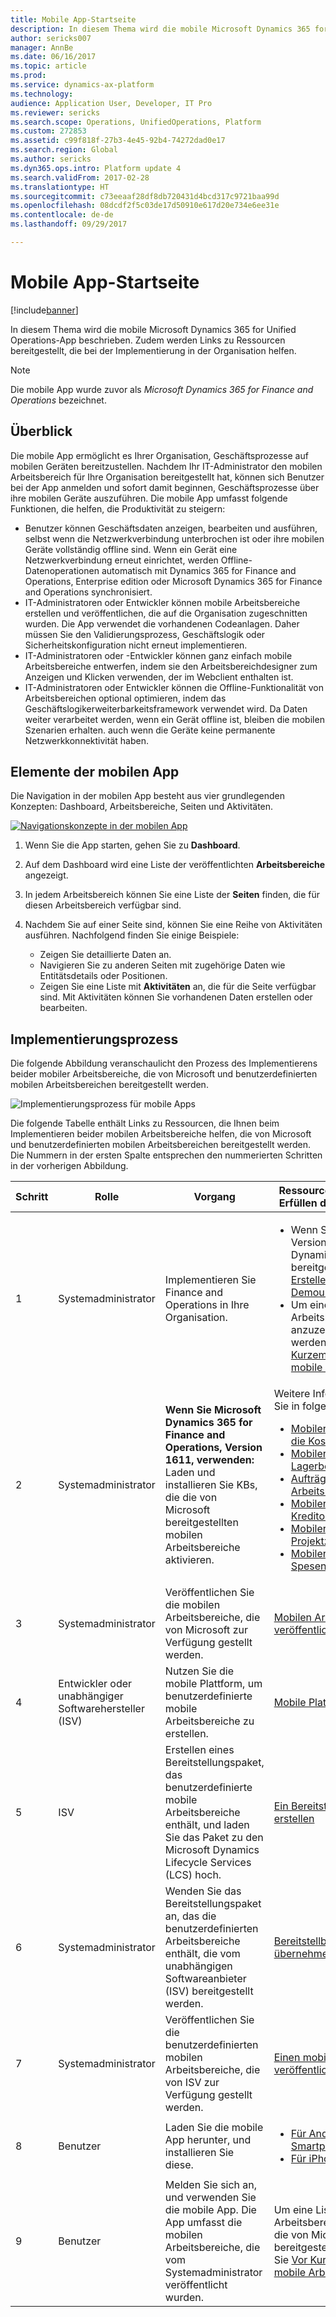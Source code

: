 ```yaml
---
title: Mobile App-Startseite
description: In diesem Thema wird die mobile Microsoft Dynamics 365 for Unified Operations-App beschrieben. Zudem werden Links zu Ressourcen bereitgestellt, die bei der Implementierung in der Organisation helfen.
author: sericks007
manager: AnnBe
ms.date: 06/16/2017
ms.topic: article
ms.prod: 
ms.service: dynamics-ax-platform
ms.technology: 
audience: Application User, Developer, IT Pro
ms.reviewer: sericks
ms.search.scope: Operations, UnifiedOperations, Platform
ms.custom: 272853
ms.assetid: c99f818f-27b3-4e45-92b4-74272dad0e17
ms.search.region: Global
ms.author: sericks
ms.dyn365.ops.intro: Platform update 4
ms.search.validFrom: 2017-02-28
ms.translationtype: HT
ms.sourcegitcommit: c73eeaaf28df8db720431d4bcd317c9721baa99d
ms.openlocfilehash: 08dcdf2f5c03de17d50910e617d20e734e6ee31e
ms.contentlocale: de-de
ms.lasthandoff: 09/29/2017

---
```


# <a name="mobile-app-home-page"></a>Mobile App-Startseite

[!include[banner](../includes/banner.md)]

In diesem Thema wird die mobile Microsoft Dynamics 365 for Unified Operations-App beschrieben. Zudem werden Links zu Ressourcen bereitgestellt, die bei der Implementierung in der Organisation helfen.

> [!NOTE]
> Die mobile App wurde zuvor als *Microsoft Dynamics 365 for Finance and Operations* bezeichnet.

<a name="overview"></a>Überblick
--------

Die mobile App ermöglicht es Ihrer Organisation, Geschäftsprozesse auf mobilen Geräten bereitzustellen. Nachdem Ihr IT-Administrator den mobilen Arbeitsbereich für Ihre Organisation bereitgestellt hat, können sich Benutzer bei der App anmelden und sofort damit beginnen, Geschäftsprozesse über ihre mobilen Geräte auszuführen. Die mobile App umfasst folgende Funktionen, die helfen, die Produktivität zu steigern:

- Benutzer können Geschäftsdaten anzeigen, bearbeiten und ausführen, selbst wenn die Netzwerkverbindung unterbrochen ist oder ihre mobilen Geräte vollständig offline sind. Wenn ein Gerät eine Netzwerkverbindung erneut einrichtet, werden Offline-Datenoperationen automatisch mit Dynamics 365 for Finance and Operations, Enterprise edition oder Microsoft Dynamics 365 for Finance and Operations synchronisiert.
- IT-Administratoren oder Entwickler können mobile Arbeitsbereiche erstellen und veröffentlichen, die auf die Organisation zugeschnitten wurden. Die App verwendet die vorhandenen Codeanlagen. Daher müssen Sie den Validierungsprozess, Geschäftslogik oder Sicherheitskonfiguration nicht erneut implementieren.
- IT-Administratoren oder -Entwickler können ganz einfach mobile Arbeitsbereiche entwerfen, indem sie den Arbeitsbereichdesigner zum Anzeigen und Klicken verwenden, der im Webclient enthalten ist.
- IT-Administratoren oder Entwickler können die Offline-Funktionalität von Arbeitsbereichen optional optimieren, indem das Geschäftslogikerweiterbarkeitsframework verwendet wird. Da Daten weiter verarbeitet werden, wenn ein Gerät offline ist, bleiben die mobilen Szenarien erhalten. auch wenn die Geräte keine permanente Netzwerkkonnektivität haben.

## <a name="elements-of-the-mobile-app"></a>Elemente der mobilen App
Die Navigation in der mobilen App besteht aus vier grundlegenden Konzepten: Dashboard, Arbeitsbereiche, Seiten und Aktivitäten. 

[![Navigationskonzepte in der mobilen App](./media/mobilephoneapp1-1024x536.png)](./media/mobilephoneapp1.png)

1. Wenn Sie die App starten, gehen Sie zu **Dashboard**.
2. Auf dem Dashboard wird eine Liste der veröffentlichten **Arbeitsbereiche** angezeigt.
3. In jedem Arbeitsbereich können Sie eine Liste der **Seiten** finden, die für diesen Arbeitsbereich verfügbar sind.
4. Nachdem Sie auf einer Seite sind, können Sie eine Reihe von Aktivitäten ausführen. Nachfolgend finden Sie einige Beispiele:

    - Zeigen Sie detaillierte Daten an.
    - Navigieren Sie zu anderen Seiten mit zugehörige Daten wie Entitätsdetails oder Positionen.
    - Zeigen Sie eine Liste mit **Aktivitäten** an, die für die Seite verfügbar sind. Mit Aktivitäten können Sie vorhandenen Daten erstellen oder bearbeiten.

## <a name="implementation-process"></a>Implementierungsprozess
Die folgende Abbildung veranschaulicht den Prozess des Implementierens beider mobiler Arbeitsbereiche, die von Microsoft und benutzerdefinierten mobilen Arbeitsbereichen bereitgestellt werden. 

![Implementierungsprozess für mobile Apps](./media/Mobile-implementation-process-5.png)

Die folgende Tabelle enthält Links zu Ressourcen, die Ihnen beim Implementieren beider mobilen Arbeitsbereiche helfen, die von Microsoft und benutzerdefinierten mobilen Arbeitsbereichen bereitgestellt werden. Die Nummern in der ersten Spalte entsprechen den nummerierten Schritten in der vorherigen Abbildung.

<table>
<colgroup>
<col width="25%" />
<col width="25%" />
<col width="25%" />
<col width="25%" />
</colgroup>
<thead>
<tr class="header">
<th>Schritt</th>
<th>Rolle</th>
<th>Vorgang</th>
<th>Ressourcen, die Ihnen beim Erfüllen der Aktivität helfen</th>
</tr>
</thead>
<tbody>
<tr class="odd">
<td>1</td>
<td>Systemadministrator</td>
<td>Implementieren Sie Finance and Operations in Ihre Organisation.</td>
<td><ul><li>Wenn Sie noch keine Version von Microsoft Dynamics 365 bereitgestellt haben, siehe <a href="../deployment/deploy-demo-environment.md">Erstellen einer Demoumgebung</a>.</li><li>Um eine Liste mobiler Arbeitsbereiche anzuzeigen, die verwendet werden können, siehe <a href="mobile-workspaces-released.md">Vor Kurzem freigegebene mobile Arbeitsbereiche</a>.</li></ul></td>
</tr>
<tr class="even">
<td>2</td>
<td>Systemadministrator</td>
<td><strong>Wenn Sie Microsoft Dynamics 365 for Finance and Operations, Version 1611, verwenden:</strong> Laden und installieren Sie KBs, die die von Microsoft bereitgestellten mobilen Arbeitsbereiche aktivieren.</td>
<td>Weitere Informationen finden Sie in folgenden Themen:
<ul>

<li><a href="../../financials/cost-accounting/cost-controlling-mobile-workspace.md">Mobiler Arbeitsbereich für die Kostensteuerung</a></li>
<li><a href="../../supply-chain/inventory/inventory-on-hand-mobile-workspace.md">Mobiler Arbeitsbereich für Lagerbestand</a></li>
<li><a href="../../supply-chain/sales-marketing/sales-orders-mobile-workspace.md">Aufträge, mobiler Arbeitsbereich</a></li>
<li><a href="../../supply-chain/procurement/vendor-collaboration-mobile-workspace.md">Mobiler Arbeitsbereich für Kreditorenzusammenarbeit</a></li>
<li><a href="../../financials/project-management/project-time-entry-mobile-workspace.md">Mobiler Arbeitsbereich für Projektzeiterfassung</a></li>
<li><a href="../../financials/expense-management/expense-management-mobile-workspace.md">Mobiler Arbeitsbereich für Spesenverwaltung</a></li>

</ul></td>
</tr>
<tr class="odd">
<td>3</td>
<td>Systemadministrator</td>
<td>Veröffentlichen Sie die mobilen Arbeitsbereiche, die von Microsoft zur Verfügung gestellt werden.</td>
<td><a href="publish-mobile-workspace.md">Mobilen Arbeitsbereich veröffentlichen</a>
</td>
</tr>
<tr class="even">
<td>4</td>
<td>Entwickler oder unabhängiger Softwarehersteller (ISV)</td>
<td>Nutzen Sie die mobile Plattform, um benutzerdefinierte mobile Arbeitsbereiche zu erstellen.</td>
<td><a href="platform/mobile-platform-home-page.md">Mobile Plattform</a></td>
</tr>
<tr class="odd">
<td>5</td>
<td>ISV</td>
<td>Erstellen eines Bereitstellungspaket, das benutzerdefinierte mobile Arbeitsbereiche enthält, und laden Sie das Paket zu den Microsoft Dynamics Lifecycle Services (LCS) hoch.</td>
<td><a href="../deployment/create-apply-deployable-package.md">Ein Bereitstellungspaket erstellen</a></td>
</tr>
<tr class="even">
<td>6</td>
<td>Systemadministrator</td>
<td>Wenden Sie das Bereitstellungspaket an, das die benutzerdefinierten Arbeitsbereiche enthält, die vom unabhängigen Softwareanbieter (ISV) bereitgestellt werden.</td>
<td><a href="../deployment/apply-deployable-package-system.md">Bereitstellbare Pakete übernehmen</a></td>
</tr>
<tr class="odd">
<td>7</td>
<td>Systemadministrator</td>
<td>Veröffentlichen Sie die benutzerdefinierten mobilen Arbeitsbereiche, die von ISV zur Verfügung gestellt werden.</td>
<td><a href="publish-mobile-workspace.md">Einen mobilen Arbeitsbereich veröffentlichen</a></td>
</tr>
<tr class="even">
<td>8</td>
<td>Benutzer</td>
<td>Laden Sie die mobile App herunter, und installieren Sie diese.</td>
<td><ul>
<li><a href="https://go.microsoft.com/fwlink/?linkid=850662">Für Androide-Smartphones</a></li>
<li><a href="https://go.microsoft.com/fwlink/?linkid=850663">Für iPhones</a></li></ul>
</td>
</tr>
<tr class="odd">
<td>9</td>
<td>Benutzer</td>
<td>Melden Sie sich an, und verwenden Sie die mobile App. Die App umfasst die mobilen Arbeitsbereiche, die vom Systemadministrator veröffentlicht wurden.</td>
<td>Um eine Liste mobiler Arbeitsbereiche anzuzeigen, die von Microsoft bereitgestellt werden, rufen Sie <a href="mobile-workspaces-released.md">Vor Kurzem freigegebene mobile Arbeitsbereiche</a> auf.
</td>
</tr>
</tbody>
</table>


